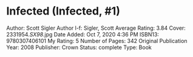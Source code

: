 # Infected (Infected, #1)

Author: Scott Sigler
Author l-f: Sigler, Scott
Average Rating: 3.84
Cover: 2331954._SX98_.jpg
Date Added: Oct 7, 2020 4:36 PM
ISBN13: 9780307406101
My Rating: 5
Number of Pages: 342
Original Publication Year: 2008
Publisher: Crown
Status: complete
Type: Book